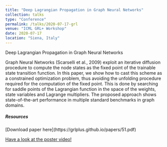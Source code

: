 ```yaml
---
title: "Deep Lagrangian Propagation in Graph Neural Networks"
collection: talks
type: "Conference"
permalink: /talks/2020-07-17-grl
venue: "ICML GRL+ Workshop"
date: 2020-07-17
location: "Siena, Italy"
---
```

Deep Lagrangian Propagation in Graph Neural Networks

Graph Neural Networks (Scarselli et al., 2009) exploit an iterative diffusion procedure to compute the node states as the fixed point of the trainable state transition function. In this paper, we show how to cast this scheme as a constrained optimization problem, thus avoiding the unfolding procedure required for the computation of the fixed point. This is done by searching for saddle points of the Lagrangian function in the space of the weights, state variables and Lagrange multipliers. The proposed approach shows state-of-the-art performance in multiple standard benchmarks in graph domains.



<h5>Resources</h5>
[Download paper here](https://grlplus.github.io/papers/51.pdf)

[Have a look at the poster video!](https://slideslive.com/38931504/deep-lagrangian-propagation-in-graph-neural-networks)
